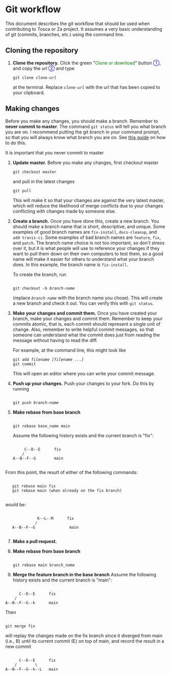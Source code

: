 # Git workflow

This document describes the git workflow that should be used when contributing
to Tosca or Za project. It assumes a very basic understanding of
git (commits, branches, etc.) using the command line.

## Cloning the repository

1. **Clone the repository.** Click the green "<font color="green">Clone or download</font>" button <font color="blue">①</font>,
   and copy the url <font color="blue">②</font> and type

   <code>git clone <i>clone-url</i></code>

   at the terminal. Replace *`clone-url`* with the url that has been copied to
   your clipboard.

## Making changes

Before you make any changes, you should make a branch. Remember to **never
commit to master**. The command `git status` will tell you what branch you are
on. I recommend putting the git branch in your command prompt, so that you
will always know what branch you are on. See
[this guide](http://stackoverflow.com/a/24716445/161801) on how to do this.

It is important that you never commit to master 

1. **Update master.** Before you make any changes, first checkout master

   ```
   git checkout master
   ```

   and pull in the latest changes

   ```
   git pull
   ```

   This will make it so that your changes are against the very latest master,
   which will reduce the likelihood of merge conflicts due to your changes
   conflicting with changes made by someone else.

2. **Create a branch.** Once you have done this, create a new branch. You
   should make a branch name that is short, descriptive, and unique. Some
   examples of good branch names are `fix-install`, `docs-cleanup`, and
   `add-travis-ci`. Some examples of bad branch names are `feature`, `fix`,
   and `patch`. The branch name choice is not too important, so don't stress
   over it, but it is what people will use to reference your changes if they
   want to pull them down on their own computers to test them, so a good name
   will make it easier for others to understand what your branch does. In this
   example, the branch name is `fix-install`.

   To create the branch, run

   <code>
   git checkout -b <i>branch-name</i>
   </code>

   (replace *`branch-name`* with the branch name you chose). This will create a
   new branch and check it out. You can verify this with `git status`.

3. **Make your changes and commit them.** Once you have created your branch,
   make your changes and commit them. Remember to keep your commits atomic,
   that is, each commit should represent a single unit of change. Also,
   remember to write helpful commit messages, so that someone can understand
   what the commit does just from reading the message without having to read
   the diff.

   For example, at the command line, this might look like

   <pre><code>git add <i>filename [filename ...]</i>
   git commit
   </code></pre>

   This will open an editor where you can write your commit message.

4. **Push up your changes.**  Push your changes to your fork. Do this by
   running

   <code>
   git push <i>branch-name</i>
   </code>
5. **Make rebase from base branch**
   <pre><code>
   git rebase base_name main
   </code></pre>
   
   Assume the following history exists and the current branch is "fix":
    <pre><code>
        C--D--E      fix
       /
   A--B--F--G        main
    </code></pre>
    
From this point, the result of either of the following commands:
   <pre><code>
   git rebase main fix 
   git rebase main (when already on the fix branch)
   </code></pre>
   would be:
  <pre><code>
              K--L--M      fix
             /
   A--B--F--G               main
   </code></pre>   
   
   
7. **Make a pull request.**
8. **Make rebase from base branch**
   <pre><code>
   git rebase main branch_name
   </code></pre> 
   
9. **Merge the feature branch in the base branch** 
Assume the following history exists and the current branch is "main":
<pre><code>
      C--D--E      fix
    /               
A--B--F--G--k      main
</code></pre>
Then
<pre><code>
git merge fix   
</code></pre>
 will replay the changes made on the fix branch since it diverged from main (i.e., B) until its current commit (E) on top of main, and record the result in a new commit
<pre><code>
      C--D--E      fix
    /        \        
A--B--F--G--k--L   main
</code></pre>
